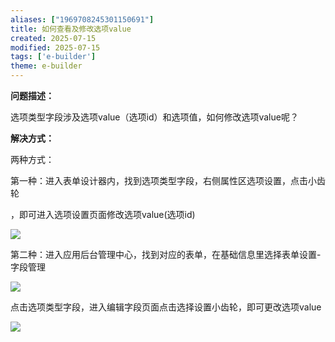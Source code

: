 ```yaml
---
aliases: ["1969708245301150691"]
title: 如何查看及修改选项value
created: 2025-07-15
modified: 2025-07-15
tags: ['e-builder']
theme: e-builder
---
```


**问题描述：**

选项类型字段涉及选项value（选项id）和选项值，如何修改选项value呢？

**解决方式：**

两种方式：

第一种：进入表单设计器内，找到选项类型字段，右侧属性区选项设置，点击小齿轮

，即可进入选项设置页面修改选项value(选项id)

![](2844c63a49588022897546e30abc98a1.jpg)

第二种：进入应用后台管理中心，找到对应的表单，在基础信息里选择表单设置-字段管理

![](ab52a85f51d09401377ed6f3ffa47bc7.jpg)

点击选项类型字段，进入编辑字段页面点击选择设置小齿轮，即可更改选项value

![](7ee713c73d9a8d8d0569c3c7a7136396.jpg)
